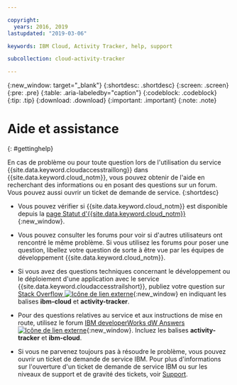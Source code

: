 ```yaml
---

copyright:
  years: 2016, 2019
lastupdated: "2019-03-06"

keywords: IBM Cloud, Activity Tracker, help, support

subcollection: cloud-activity-tracker

---
```


{:new_window: target="_blank"}
{:shortdesc: .shortdesc}
{:screen: .screen}
{:pre: .pre}
{:table: .aria-labeledby="caption"}
{:codeblock: .codeblock}
{:tip: .tip}
{:download: .download}
{:important: .important}
{:note: .note}


# Aide et assistance
{: #gettinghelp}

En cas de problème ou pour toute question lors de l'utilisation du service {{site.data.keyword.cloudaccesstraillong}} dans {{site.data.keyword.cloud_notm}}, vous pouvez obtenir de l'aide en recherchant des informations ou en posant des questions sur un forum. Vous pouvez aussi ouvrir un ticket de demande de service.
{:shortdesc}

* Vous pouvez vérifier si {{site.data.keyword.cloud_notm}} est disponible depuis la [page Statut d'{{site.data.keyword.cloud_notm}}](https://cloud.ibm.com/status?selected=status){:new_window}.

* Vous pouvez consulter les forums pour voir si d'autres utilisateurs ont rencontré le même problème. Si vous utilisez les forums pour poser une question, libellez votre question de sorte à être vue par les équipes de développement {{site.data.keyword.cloud_notm}}.
<!--Insert the appropriate Stack Overflow tag for your service for <service_keyword> in URL and text below:  -->
  * Si vous avez des questions techniques concernant le développement ou le déploiement d'une application avec le service {{site.data.keyword.cloudaccesstrailshort}}, publiez votre question sur [Stack Overflow ![Icône de lien externe](../../icons/launch-glyph.svg "Icône de lien externe")](http://stackoverflow.com/search?q=activity-tracker+ibm-bluemix){:new_window} en indiquant les balises **ibm-cloud** et **activity-tracker**.
<!--Insert the appropriate dW Answers tag for your service for <service_keyword> in URL below:  -->
  * Pour des questions relatives au service et aux instructions de mise en route, utilisez le forum [IBM developerWorks dW Answers ![Icône de lien externe](../../icons/launch-glyph.svg "Icône de lien externe")](https://developer.ibm.com/answers/topics/activity-tracker/?smartspace=cloud){:new_window}. Incluez les balises **activity-tracker** et **ibm-cloud**.

* Si vous ne parvenez toujours pas à résoudre le problème, vous pouvez ouvrir un ticket de demande de service IBM. Pour plus d'informations sur l'ouverture d'un ticket de demande de service IBM ou sur les niveaux de support et de gravité des tickets, voir [Support](/docs/get-support?topic=get-support-getting-customer-support#getting-customer-support).

